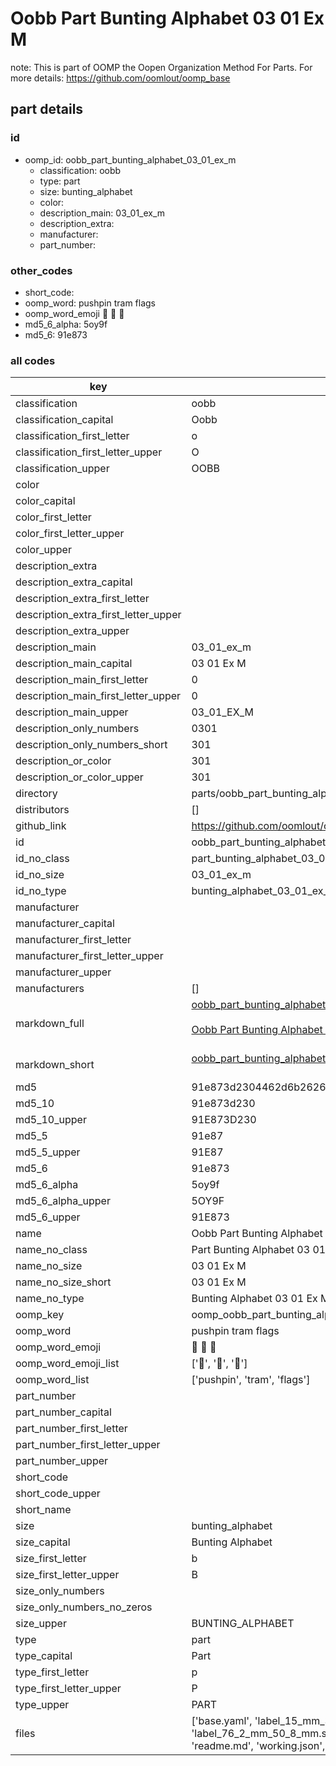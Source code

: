 # Oobb Part Bunting Alphabet 03 01 Ex M  

note: This is part of OOMP the Oopen Organization Method For Parts. For more details: https://github.com/oomlout/oomp_base

##  part details





### id
* oomp_id: oobb_part_bunting_alphabet_03_01_ex_m
  * classification: oobb
  * type: part
  * size: bunting_alphabet
  * color: 
  * description_main: 03_01_ex_m
  * description_extra: 
  * manufacturer: 
  * part_number: 

### other_codes
* short_code: 
* oomp_word: pushpin tram flags
* oomp_word_emoji :pushpin: :tram: :flags:
* md5_6_alpha: 5oy9f
* md5_6: 91e873

### all codes 
| key | value |  
| --- | --- |  
| classification | oobb |  
| classification_capital | Oobb |  
| classification_first_letter | o |  
| classification_first_letter_upper | O |  
| classification_upper | OOBB |  
| color |  |  
| color_capital |  |  
| color_first_letter |  |  
| color_first_letter_upper |  |  
| color_upper |  |  
| description_extra |  |  
| description_extra_capital |  |  
| description_extra_first_letter |  |  
| description_extra_first_letter_upper |  |  
| description_extra_upper |  |  
| description_main | 03_01_ex_m |  
| description_main_capital | 03 01 Ex M |  
| description_main_first_letter | 0 |  
| description_main_first_letter_upper | 0 |  
| description_main_upper | 03_01_EX_M |  
| description_only_numbers | 0301 |  
| description_only_numbers_short | 301 |  
| description_or_color | 301 |  
| description_or_color_upper | 301 |  
| directory | parts/oobb_part_bunting_alphabet_03_01_ex_m |  
| distributors | [] |  
| github_link | https://github.com/oomlout/oomlout_oomp_part_src/tree/main/parts/oobb_part_bunting_alphabet_03_01_ex_m/working |  
| id | oobb_part_bunting_alphabet_03_01_ex_m |  
| id_no_class | part_bunting_alphabet_03_01_ex_m |  
| id_no_size | 03_01_ex_m |  
| id_no_type | bunting_alphabet_03_01_ex_m |  
| manufacturer |  |  
| manufacturer_capital |  |  
| manufacturer_first_letter |  |  
| manufacturer_first_letter_upper |  |  
| manufacturer_upper |  |  
| manufacturers | [] |  
| markdown_full | [oobb_part_bunting_alphabet_03_01_ex_m](https://github.com/oomlout/oomlout_oomp_part_src/tree/main/parts/oobb_part_bunting_alphabet_03_01_ex_m/working)<br>[](https://github.com/oomlout/oomlout_oomp_part_src/tree/main/parts/oobb_part_bunting_alphabet_03_01_ex_m/working)<br>[Oobb Part Bunting Alphabet 03 01 Ex M](https://github.com/oomlout/oomlout_oomp_part_src/tree/main/parts/oobb_part_bunting_alphabet_03_01_ex_m/working)<br><br> |  
| markdown_short | [oobb_part_bunting_alphabet_03_01_ex_m](https://github.com/oomlout/oomlout_oomp_part_src/tree/main/parts/oobb_part_bunting_alphabet_03_01_ex_m/working)<br><br> |  
| md5 | 91e873d2304462d6b2626e5d08b71232 |  
| md5_10 | 91e873d230 |  
| md5_10_upper | 91E873D230 |  
| md5_5 | 91e87 |  
| md5_5_upper | 91E87 |  
| md5_6 | 91e873 |  
| md5_6_alpha | 5oy9f |  
| md5_6_alpha_upper | 5OY9F |  
| md5_6_upper | 91E873 |  
| name | Oobb Part Bunting Alphabet 03 01 Ex M |  
| name_no_class | Part Bunting Alphabet 03 01 Ex M |  
| name_no_size | 03 01 Ex M |  
| name_no_size_short | 03 01 Ex M |  
| name_no_type | Bunting Alphabet 03 01 Ex M |  
| oomp_key | oomp_oobb_part_bunting_alphabet_03_01_ex_m |  
| oomp_word | pushpin tram flags |  
| oomp_word_emoji | :pushpin: :tram: :flags: |  
| oomp_word_emoji_list | [':pushpin:', ':tram:', ':flags:'] |  
| oomp_word_list | ['pushpin', 'tram', 'flags'] |  
| part_number |  |  
| part_number_capital |  |  
| part_number_first_letter |  |  
| part_number_first_letter_upper |  |  
| part_number_upper |  |  
| short_code |  |  
| short_code_upper |  |  
| short_name |  |  
| size | bunting_alphabet |  
| size_capital | Bunting Alphabet |  
| size_first_letter | b |  
| size_first_letter_upper | B |  
| size_only_numbers |  |  
| size_only_numbers_no_zeros |  |  
| size_upper | BUNTING_ALPHABET |  
| type | part |  
| type_capital | Part |  
| type_first_letter | p |  
| type_first_letter_upper | P |  
| type_upper | PART |  
| files | ['base.yaml', 'label_15_mm_30_mm.pdf', 'label_15_mm_30_mm.svg', 'label_76_2_mm_50_8_mm.pdf', 'label_76_2_mm_50_8_mm.svg', 'label_oomlout_76_2_mm_50_8_mm.pdf', 'label_oomlout_76_2_mm_50_8_mm.svg', 'readme.md', 'working.json', 'working.yaml'] |  
